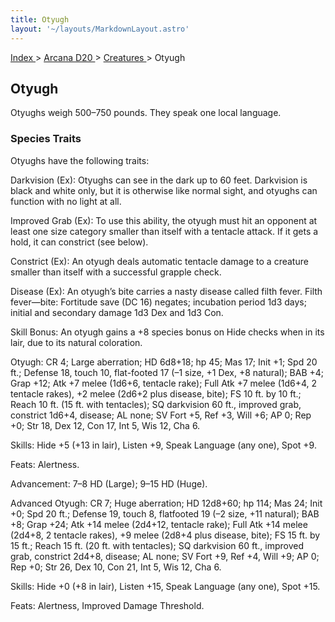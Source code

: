 ```yaml
---
title: Otyugh
layout: '~/layouts/MarkdownLayout.astro'
---
```


[ Index ](/) > [ Arcana D20 ](/arcana.d20.srd) > [ Creatures ](/arcana.d20.srd/creatures) > Otyugh

##  Otyugh

Otyughs weigh 500–750 pounds. They speak one local language.

###  Species Traits

Otyughs have the following traits:

Darkvision (Ex): Otyughs can see in the dark up to 60 feet. Darkvision is
black and white only, but it is otherwise like normal sight, and otyughs can
function with no light at all.

Improved Grab (Ex): To use this ability, the otyugh must hit an opponent at
least one size category smaller than itself with a tentacle attack. If it gets
a hold, it can constrict (see below).

Constrict (Ex): An otyugh deals automatic tentacle damage to a creature
smaller than itself with a successful grapple check.

Disease (Ex): An otyugh’s bite carries a nasty disease called filth fever.
Filth fever—bite: Fortitude save (DC 16) negates; incubation period 1d3 days;
initial and secondary damage 1d3 Dex and 1d3 Con.

Skill Bonus: An otyugh gains a +8 species bonus on Hide checks when in its
lair, due to its natural coloration.

Otyugh: CR 4; Large aberration; HD 6d8+18; hp 45; Mas 17; Init +1; Spd 20 ft.;
Defense 18, touch 10, flat-footed 17 (–1 size, +1 Dex, +8 natural); BAB +4;
Grap +12; Atk +7 melee (1d6+6, tentacle rake); Full Atk +7 melee (1d6+4, 2
tentacle rakes), +2 melee (2d6+2 plus disease, bite); FS 10 ft. by 10 ft.;
Reach 10 ft. (15 ft. with tentacles); SQ darkvision 60 ft., improved grab,
constrict 1d6+4, disease; AL none; SV Fort +5, Ref +3, Will +6; AP 0; Rep +0;
Str 18, Dex 12, Con 17, Int 5, Wis 12, Cha 6.

Skills: Hide +5 (+13 in lair), Listen +9, Speak Language (any one), Spot +9.

Feats: Alertness.

Advancement: 7–8 HD (Large); 9–15 HD (Huge).

Advanced Otyugh: CR 7; Huge aberration; HD 12d8+60; hp 114; Mas 24; Init +0;
Spd 20 ft.; Defense 19, touch 8, flatfooted 19 (–2 size, +11 natural); BAB +8;
Grap +24; Atk +14 melee (2d4+12, tentacle rake); Full Atk +14 melee (2d4+8, 2
tentacle rakes), +9 melee (2d8+4 plus disease, bite); FS 15 ft. by 15 ft.;
Reach 15 ft. (20 ft. with tentacles); SQ darkvision 60 ft., improved grab,
constrict 2d4+8, disease; AL none; SV Fort +9, Ref +4, Will +9; AP 0; Rep +0;
Str 26, Dex 10, Con 21, Int 5, Wis 12, Cha 6.

Skills: Hide +0 (+8 in lair), Listen +15, Speak Language (any one), Spot +15.

Feats: Alertness, Improved Damage Threshold.

